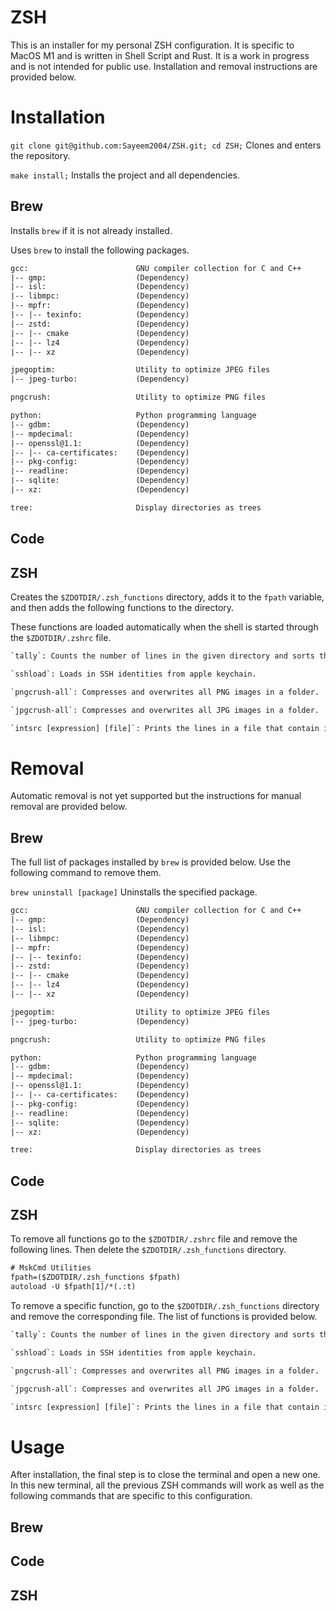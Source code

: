 # ZSH

This is an installer for my personal ZSH configuration. It is specific to MacOS M1 and is written in Shell Script and Rust. It is a work in progress and is not intended for public use. Installation and removal instructions are provided below.

# Installation

`git clone git@github.com:Sayeem2004/ZSH.git; cd ZSH;` Clones and enters the repository.

`make install;` Installs the project and all dependencies.

## Brew

Installs `brew` if it is not already installed.

Uses `brew` to install the following packages.

```txt
gcc:                        GNU compiler collection for C and C++
|-- gmp:                    (Dependency)
|-- isl:                    (Dependency)
|-- libmpc:                 (Dependency)
|-- mpfr:                   (Dependency)
|-- |-- texinfo:            (Dependency)
|-- zstd:                   (Dependency)
|-- |-- cmake               (Dependency)
|-- |-- lz4                 (Dependency)
|-- |-- xz                  (Dependency)

jpegoptim:                  Utility to optimize JPEG files
|-- jpeg-turbo:             (Dependency)

pngcrush:                   Utility to optimize PNG files

python:                     Python programming language
|-- gdbm:                   (Dependency)
|-- mpdecimal:              (Dependency)
|-- openssl@1.1:            (Dependency)
|-- |-- ca-certificates:    (Dependency)
|-- pkg-config:             (Dependency)
|-- readline:               (Dependency)
|-- sqlite:                 (Dependency)
|-- xz:                     (Dependency)

tree:                       Display directories as trees
```

## Code

## ZSH

Creates the `$ZDOTDIR/.zsh_functions` directory, adds it to the `fpath` variable, and then adds the following functions to the directory.

These functions are loaded automatically when the shell is started through the `$ZDOTDIR/.zshrc` file.

```txt
`tally`: Counts the number of lines in the given directory and sorts them by extension type.

`sshload`: Loads in SSH identities from apple keychain.

`pngcrush-all`: Compresses and overwrites all PNG images in a folder.

`jpgcrush-all`: Compresses and overwrites all JPG images in a folder.

`intsrc [expression] [file]`: Prints the lines in a file that contain integers that satisfy the given expression.
```

# Removal

Automatic removal is not yet supported but the instructions for manual removal are provided below.

## Brew

The full list of packages installed by `brew` is provided below. Use the following command to remove them.

`brew uninstall [package]` Uninstalls the specified package.

```txt
gcc:                        GNU compiler collection for C and C++
|-- gmp:                    (Dependency)
|-- isl:                    (Dependency)
|-- libmpc:                 (Dependency)
|-- mpfr:                   (Dependency)
|-- |-- texinfo:            (Dependency)
|-- zstd:                   (Dependency)
|-- |-- cmake               (Dependency)
|-- |-- lz4                 (Dependency)
|-- |-- xz                  (Dependency)

jpegoptim:                  Utility to optimize JPEG files
|-- jpeg-turbo:             (Dependency)

pngcrush:                   Utility to optimize PNG files

python:                     Python programming language
|-- gdbm:                   (Dependency)
|-- mpdecimal:              (Dependency)
|-- openssl@1.1:            (Dependency)
|-- |-- ca-certificates:    (Dependency)
|-- pkg-config:             (Dependency)
|-- readline:               (Dependency)
|-- sqlite:                 (Dependency)
|-- xz:                     (Dependency)

tree:                       Display directories as trees
```

## Code

## ZSH

To remove all functions go to the `$ZDOTDIR/.zshrc` file and remove the following lines. Then delete the `$ZDOTDIR/.zsh_functions` directory.

```txt
# MskCmd Utilities
fpath=($ZDOTDIR/.zsh_functions $fpath)
autoload -U $fpath[1]/*(.:t)
```

To remove a specific function, go to the `$ZDOTDIR/.zsh_functions` directory and remove the corresponding file. The list of functions is provided below.

```txt
`tally`: Counts the number of lines in the given directory and sorts them by extension type.

`sshload`: Loads in SSH identities from apple keychain.

`pngcrush-all`: Compresses and overwrites all PNG images in a folder.

`jpgcrush-all`: Compresses and overwrites all JPG images in a folder.

`intsrc [expression] [file]`: Prints the lines in a file that contain integers that satisfy the given expression.
```

# Usage

After installation, the final step is to close the terminal and open a new one. In this new terminal, all the previous ZSH commands will work as well as the following commands that are specific to this configuration.

## Brew

## Code

## ZSH

